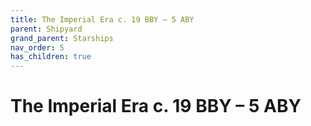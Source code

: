 ```yaml
---
title: The Imperial Era c. 19 BBY – 5 ABY
parent: Shipyard
grand_parent: Starships
nav_order: 5
has_children: true
---
```


# The Imperial Era c. 19 BBY – 5 ABY